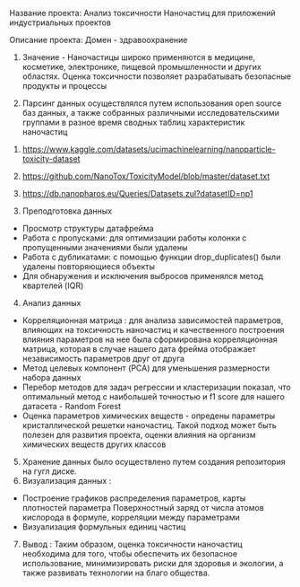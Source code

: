 Название проекта: Анализ токсичности Наночастиц для приложений индустриальных проектов

Описание проекта: Домен - здравоохранение

1. Значение - Наночастицы широко применяются в медицине, косметике, электронике, пищевой промышленности и других областях. Оценка токсичности позволяет разрабатывать безопасные продукты и процессы

2. Парсинг данных осуществлялся путем использования open source баз данных, а также собранных различными исследовательскими группами в разное время сводных таблиц характеристик наночастиц

 1) https://www.kaggle.com/datasets/ucimachinelearning/nanoparticle-toxicity-dataset

 2) https://github.com/NanoTox/ToxicityModel/blob/master/dataset.txt

 3) https://db.nanopharos.eu/Queries/Datasets.zul?datasetID=np1

3. Преподготовка данных
- Просмотр структуры датафрейма
- Работа с пропусками: для оптимизации работы колонки с пропущенными значениями были удалены
- Работа с дубликатами: с помощью функции drop_duplicates() были удалены повторяющиеся объекты
- Для обнаружения и исключения выбросов применялся метод квартелей (IQR)
4. Анализ данных
- Корреляционная матрица : для анализа зависимостей параметров, влияющих на токсичность наночастиц и качественного построения влияния параметров на нее была сформирована корреляционная матрица, которая в случае нашего дата фрейма отображает независимость параметров друг от друга
- Метод целевых компонент (PCA) для уменьшения размерности набора данных
- Перебор методов для задач регрессии и кластеризации показал, что оптимальный метод с наибольшей точностью и f1 score для нашего датасета - Random Forest
- Оценка параметров химических веществ - опредены параметры кристаллической решетки наночастиц. Такой подход может быть полезен для развития проекта, оценки влияния на организм химических веществ других классов
5. Хранение данных было осуществлено путем создания репозитория на гугл диске.  
6. Визуализация данных :
- Построение графиков распределения параметров, карты плотностей параметра Поверхностный заряд от числа атомов кислорода в формуле, корреляции между параметрами
- Визуализация формульных единиц частиц 

7. Вывод : Таким образом, оценка токсичности наночастиц необходима для того, чтобы обеспечить их безопасное использование, минимизировать риски для здоровья и экологии, а также развивать технологии на благо общества.
